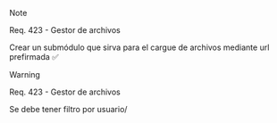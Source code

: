 >[!note]
>Req. 423 - Gestor de archivos 
>
>Crear un submódulo que sirva para el cargue de archivos mediante url prefirmada ✅

<!-- ✅ ⚠️ 🔥 📌 ❌ 💡-->

>[!warning]
>Req. 423 - Gestor de archivos
>
>Se debe tener filtro por usuario/
>

<!-- ✅ ⚠️ 🔥 📌 ❌ 💡--> 

<!-- ✅ ⚠️ 🔥 📌 ❌ 💡-->

<!-- ✅ ⚠️ 🔥 📌 ❌ 💡-->
